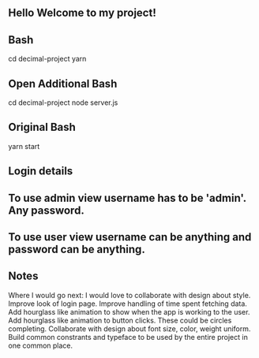 ## Hello Welcome to my project!

## Bash

cd decimal-project
yarn

## Open Additional Bash

cd decimal-project
node server.js

## Original Bash

yarn start

## Login details

## To use admin view username has to be 'admin'. Any password.

## To use user view username can be anything and password can be anything.

## Notes

Where I would go next:
I would love to collaborate with design about style.
Improve look of login page.
Improve handling of time spent fetching data.
Add hourglass like animation to show when the app is working to the user.
Add hourglass like animation to button clicks.
These could be circles completing.
Collaborate with design about font size, color, weight uniform.
Build common constrants and typeface to be used by the entire project in one common place.

